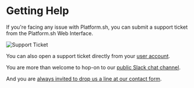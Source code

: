 # Getting Help

If you're facing any issue with Platform.sh, you can submit a support ticket from the Platform.sh Web Interface.

![Support Ticket](/images/support-ticket.png)

You can also open a support ticket directly from your [user account](https://accounts.platform.sh/support).

You are more than welcome to hop-on to our [public Slack chat channel](https://chat.platform.sh/).

And you are [always invited to drop us a line at our contact form](https://platform.sh/contact/).
